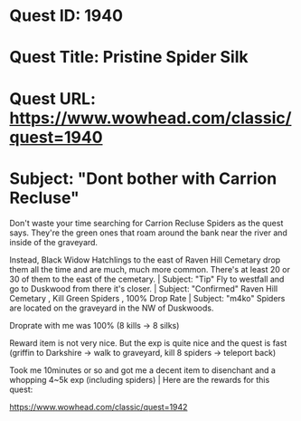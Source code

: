 # Quest ID: 1940
# Quest Title: Pristine Spider Silk
# Quest URL: https://www.wowhead.com/classic/quest=1940
# Subject: "Dont bother with Carrion Recluse"
Don't waste your time searching for Carrion Recluse Spiders as the quest says. They're the green ones that roam around the bank near the river and inside of the graveyard.

Instead, Black Widow Hatchlings to the east of Raven Hill Cemetary drop them all the time and are much, much more common. There's at least 20 or 30 of them to the east of the cemetary. | Subject: "Tip"
Fly to westfall and go to Duskwood from there it's closer. | Subject: "Confirmed"
Raven Hill Cemetary , Kill Green Spiders , 100% Drop Rate | Subject: "m4ko"
Spiders are located on the graveyard in the NW of Duskwoods.

Droprate with me was 100% (8 kills -> 8 silks)

Reward item is not very nice. But the exp is quite nice and the quest is fast (griffin to Darkshire -> walk to graveyard, kill 8 spiders -> teleport back)

Took me 10minutes or so and got me a decent item to disenchant and a whopping 4~5k exp (including spiders) | Here are the rewards for this quest:

https://www.wowhead.com/classic/quest=1942